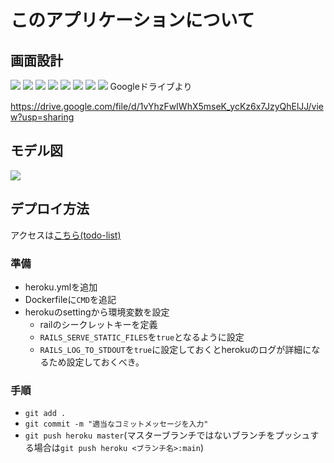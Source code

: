 # このアプリケーションについて
## 画面設計
![](curriculum_doc/images/screenshot1.png)
![](curriculum_doc/images/screenshot2.png)
![](curriculum_doc/images/screenshot3.png)
![](curriculum_doc/images/screenshot4.png)
![](curriculum_doc/images/screenshot5.png)
![](curriculum_doc/images/screenshot6.png)
![](curriculum_doc/images/screenshot7.png)
![](curriculum_doc/images/screenshot8.png)
Googleドライブより

https://drive.google.com/file/d/1vYhzFwIWhX5mseK_ycKz6x7JzyQhElJJ/view?usp=sharing
## モデル図
![](curriculum_doc/images/IMG_0004.JPG)

## デプロイ方法
アクセスは[こちら(todo-list)](https://todolist-curriculum.herokuapp.com/)

### 準備
 - heroku.ymlを追加
 - Dockerfileに`CMD`を追記
 - herokuのsettingから環境変数を設定
   - railのシークレットキーを定義
   - `RAILS_SERVE_STATIC_FILES`を`true`となるように設定
   - `RAILS_LOG_TO_STDOUT`を`true`に設定しておくとherokuのログが詳細になるため設定しておくべき。

### 手順
 - `git add .`
 - `git commit -m "適当なコミットメッセージを入力"`
 - `git push heroku master`(マスターブランチではないブランチをプッシュする場合は`git push heroku <ブランチ名>:main`)
